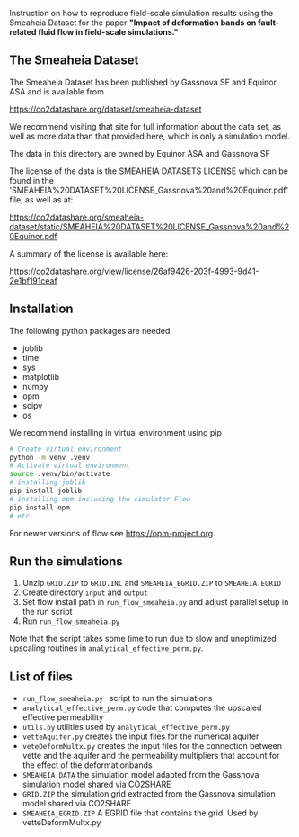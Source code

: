 Instruction on how to reproduce field-scale simulation results using the Smeaheia Dataset for
the paper **"Impact of deformation bands on fault-related fluid flow in field-scale simulations."**

## The Smeaheia Dataset
The Smeaheia Dataset has been published by Gassnova SF and Equinor ASA
and is available from

   https://co2datashare.org/dataset/smeaheia-dataset

We recommend visiting that site for full information about the data set,
as well as more data than that provided here, which is only a simulation
model.

The data in this directory are owned by Equinor ASA and Gassnova SF

The license of the data is the SMEAHEIA DATASETS LICENSE
which can be found in the 'SMEAHEIA%20DATASET%20LICENSE_Gassnova%20and%20Equinor.pdf' file, as well as at:

   https://co2datashare.org/smeaheia-dataset/static/SMEAHEIA%20DATASET%20LICENSE_Gassnova%20and%20Equinor.pdf

A summary of the license is available here:

   https://co2datashare.org/view/license/26af9426-203f-4993-9d41-2e1bf191ceaf

## Installation
The following python packages are needed:
* joblib
* time
* sys
* matplotlib
* numpy
* opm
* scipy
* os


We recommend installing in virtual environment using pip
```bash
# Create virtual environment
python -m venv .venv
# Activate virtual environment
source .venv/bin/activate
# installing joblib
pip install joblib
# installing opm including the simulator Flow
pip install opm
# etc.
```
For newer versions of flow see https://opm-project.org.

## Run the simulations
1. Unzip ```GRID.ZIP``` to ```GRID.INC``` and ```SMEAHEIA_EGRID.ZIP``` to ```SMEAHEIA.EGRID```
2. Create directory ```input``` and ```output```
3. Set flow install path in ```run_flow_smeaheia.py``` and adjust parallel setup in the run script
4. Run ```run_flow_smeaheia.py```

Note that the script takes some time to run due to slow and unoptimized  upscaling routines in
```analytical_effective_perm.py```. 

## List of files
* ```run_flow_smeaheia.py ``` script to run the simulations
* ```analytical_effective_perm.py``` code that computes the upscaled effective permeability
* ```utils.py``` utilities used by ```analytical_effective_perm.py```
* ```vetteAquifer.py``` creates the input files for the numerical aquifer
* ```veteDeformMultx.py``` creates the input files for the connection between vette and the aquifer and the permeability multipliers that account for the effect of the deformationbands
* ```SMEAHEIA.DATA``` the simulation model adapted from the Gassnova simulation model shared via CO2SHARE
* ```GRID.ZIP``` the simulation grid extracted from the Gassnova simulation model shared via CO2SHARE
* ```SMEAHEIA_EGRID.ZIP``` A EGRID file that contains the grid. Used by vetteDeformMultx.py
